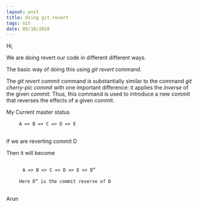 ```yaml
---
layout: post
title: Using git revert
tags: Git
date: 05/10/2010
---
```


<div class="entry">

  <p>Hi,</p>

  <p>We are doing revert our code in different different ways.</p>

  <p style="text-align: left;">The basic way of doing this using <em>git revert</em> command.</p>

  <p>
    <span class="Apple-style-span" style="border-collapse: separate; color: #000000; font-family: Times; font-style: normal; font-variant: normal; font-weight: normal; letter-spacing: normal; line-height: normal; orphans: 2; text-indent: 0px; text-transform: none; white-space: normal; widows: 2; word-spacing: 0px; font-size: medium;"><span class="Apple-style-span" style="font-family: verdana,sans-serif; font-size: 11px; text-align: left;"></span></span>
  </p>

  <p>The
    <em>git revert commit </em>command is substantially similar to the command <em>git cherry-pic commit </em>with one
    important difference: it applies the <em>inverse </em>of the given <em>commit. </em>Thus, this command is used to
    introduce a new commit that reverses the effects of a given commit.</p>

  <p>My Current master status</p>

  <pre>
    <code>A => B => C => D => E</code>
  </pre>

  <p>If we are reverting commit D</p>

  <p>Then it will become</p>

  <pre>
    <code>
      A => B => C => D => E => D”
    </code>
    <code>Here D” is the commit reverse of D</code>
  </pre>

  <p>Arun</p>

</div>

